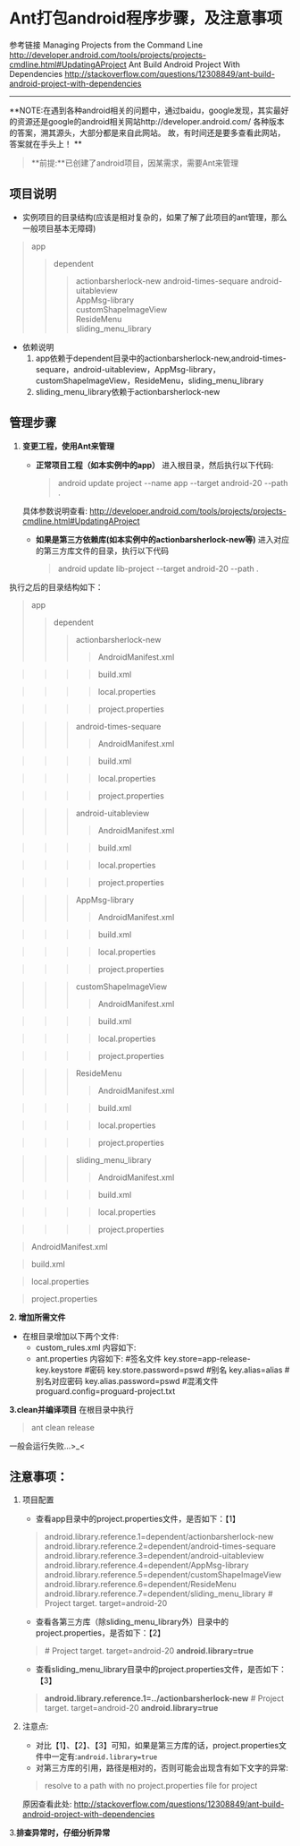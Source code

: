 Ant打包android程序步骤，及注意事项
=====================
参考链接
Managing Projects from the Command Line
http://developer.android.com/tools/projects/projects-cmdline.html#UpdatingAProject
Ant Build Android Project With Dependencies
http://stackoverflow.com/questions/12308849/ant-build-android-project-with-dependencies

------------------
**NOTE:在遇到各种android相关的问题中，通过baidu，google发现，其实最好的资源还是google的android相关网站http://developer.android.com/
各种版本的答案，溯其源头，大部分都是来自此网站。
故，有时间还是要多查看此网站，答案就在手头上！ **

>  **前提:**已创建了android项目，因某需求，需要Ant来管理


项目说明
----------------------------------

*  实例项目的目录结构(应该是相对复杂的，如果了解了此项目的ant管理，那么一般项目基本无障碍)


> app
> > dependent
> > > actionbarsherlock-new
> > > android-times-sequare
> > > android-uitableview		
> > > AppMsg-library		
> > > customShapeImageView		
> > > ResideMenu		
> > > sliding_menu_library


* 依赖说明
	1.  app依赖于dependent目录中的actionbarsherlock-new,android-times-sequare，android-uitableview，AppMsg-library，customShapeImageView，ResideMenu，sliding_menu_library
	2.  sliding_menu_library依赖于actionbarsherlock-new

管理步骤
---------------


1. **变更工程，使用Ant来管理**

	*  **正常项目工程（如本实例中的app）**
		进入根目录，然后执行以下代码:
         > android update project --name app --target android-20 --path .

	具体参数说明查看: http://developer.android.com/tools/projects/projects-cmdline.html#UpdatingAProject

	* **如果是第三方依赖库(如本实例中的actionbarsherlock-new等)**
		进入对应的第三方库文件的目录，执行以下代码
        > android update lib-project --target android-20 --path .


执行之后的目录结构如下：

> app
> > dependent
> > > actionbarsherlock-new
> > > > AndroidManifest.xml

> > > > build.xml

> > > > local.properties

> > > > project.properties

> > > android-times-sequare
> > > > AndroidManifest.xml

> > > > build.xml

> > > > local.properties

> > > > project.properties

		
> > > android-uitableview
> > > > AndroidManifest.xml

> > > > build.xml

> > > > local.properties

> > > > project.properties

> > > AppMsg-library
> > > > AndroidManifest.xml

> > > > build.xml

> > > > local.properties

> > > > project.properties
             
> > > customShapeImageView
> > > > AndroidManifest.xml

> > > > build.xml

> > > > local.properties

> > > > project.properties
             
> > > ResideMenu
> > > > AndroidManifest.xml

> > > > build.xml

> > > > local.properties

> > > > project.properties
             
> > > sliding_menu_library
> > > > AndroidManifest.xml

> > > > build.xml

> > > > local.properties

> > > > project.properties             
	
> AndroidManifest.xml

> build.xml

> local.properties

> project.properties

**2. 增加所需文件**
* 在根目录增加以下两个文件:
	* custom_rules.xml
		内容如下:
			<?xml version="1.0" encoding="UTF-8"?>
            <project name="lvyehds">
                <property file="ant.properties" />
                <property file="local.properties" />
                <property name="out.dir" value="out" />
            </project>
	* ant.properties
		内容如下:
        	#签名文件
        	key.store=app-release-key.keystore
            #密码
            key.store.password=pswd
            #别名
            key.alias=alias
            #别名对应密码
            key.alias.password=pswd
            #混淆文件
            proguard.config=proguard-project.txt

**3.clean并编译项目**
在根目录中执行
> ant clean release

一般会运行失败...>_<

注意事项：
-------
1. 项目配置
	* 查看app目录中的project.properties文件，是否如下：【1】
    >	android.library.reference.1=dependent/actionbarsherlock-new
	>	android.library.reference.2=dependent/android-times-sequare
	>	android.library.reference.3=dependent/android-uitableview
	>	android.library.reference.4=dependent/AppMsg-library
	>	android.library.reference.5=dependent/customShapeImageView
	>	android.library.reference.6=dependent/ResideMenu
	>	android.library.reference.7=dependent/sliding_menu_library
	>	\# Project target.
	>	target=android-20

	* 查看各第三方库（除sliding_menu_library外）目录中的project.properties，是否如下：【2】
    >	\# Project target.
	>	target=android-20
	>	**android.library=true**
	* 查看sliding_menu_library目录中的project.properties文件，是否如下：【3】
	>	**android.library.reference.1=../actionbarsherlock-new**
	>	\# Project target.
	>	target=android-20
	>	**android.library=true**
2. 注意点:
	* 对比【1】、【2】、【3】可知，如果是第三方库的话，project.properties文件中一定有:`android.library=true`
	* 对第三方库的引用，路径是相对的，否则可能会出现含有如下文字的异常:
	>	resolve to a path with no project.properties file for project	
    
  	原因查看此处: http://stackoverflow.com/questions/12308849/ant-build-android-project-with-dependencies



3.**排查异常时，仔细分析异常**

